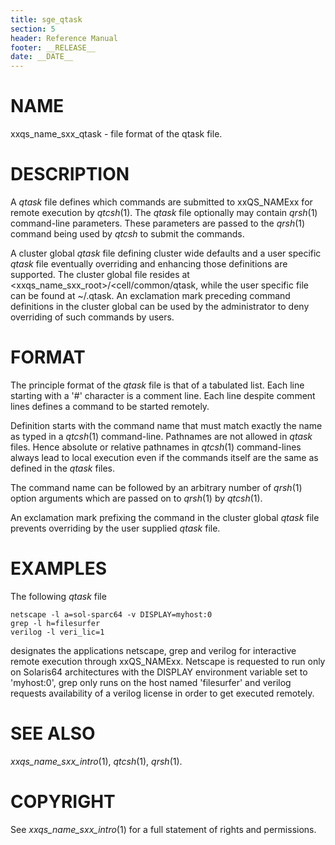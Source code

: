 ```yaml
---
title: sge_qtask
section: 5
header: Reference Manual
footer: __RELEASE__
date: __DATE__
---
```


# NAME

xxqs_name_sxx_qtask - file format of the qtask file.

# DESCRIPTION

A *qtask* file defines which commands are submitted to xxQS_NAMExx for
remote execution by *qtcsh*(1). The *qtask* file optionally may contain
*qrsh*(1) command-line parameters. These parameters are passed to the
*qrsh*(1) command being used by *qtcsh* to submit the commands.

A cluster global *qtask* file defining cluster wide defaults and a user
specific *qtask* file eventually overriding and enhancing those
definitions are supported. The cluster global file resides at
\<xxqs_name_sxx_root>/\<cell/common/qtask, while the user specific file
can be found at \~/.qtask. An exclamation mark preceding command
definitions in the cluster global can be used by the administrator to
deny overriding of such commands by users.

# FORMAT

The principle format of the *qtask* file is that of a tabulated list.
Each line starting with a '#' character is a comment line. Each line
despite comment lines defines a command to be started remotely.

Definition starts with the command name that must match exactly the name
as typed in a *qtcsh*(1) command-line. Pathnames are not allowed in
*qtask* files. Hence absolute or relative pathnames in *qtcsh*(1)
command-lines always lead to local execution even if the commands itself
are the same as defined in the *qtask* files.

The command name can be followed by an arbitrary number of *qrsh*(1)
option arguments which are passed on to *qrsh*(1) by *qtcsh*(1).

An exclamation mark prefixing the command in the cluster global *qtask*
file prevents overriding by the user supplied *qtask* file.

# EXAMPLES

The following *qtask* file

    netscape -l a=sol-sparc64 -v DISPLAY=myhost:0
    grep -l h=filesurfer
    verilog -l veri_lic=1

designates the applications netscape, grep and verilog for interactive
remote execution through xxQS_NAMExx. Netscape is requested to run only
on Solaris64 architectures with the DISPLAY environment variable set to
'myhost:0', grep only runs on the host named 'filesurfer' and verilog
requests availability of a verilog license in order to get executed
remotely.

# SEE ALSO

*xxqs_name_sxx_intro*(1), *qtcsh*(1), *qrsh*(1).

# COPYRIGHT

See *xxqs_name_sxx_intro*(1) for a full statement of rights and
permissions.
